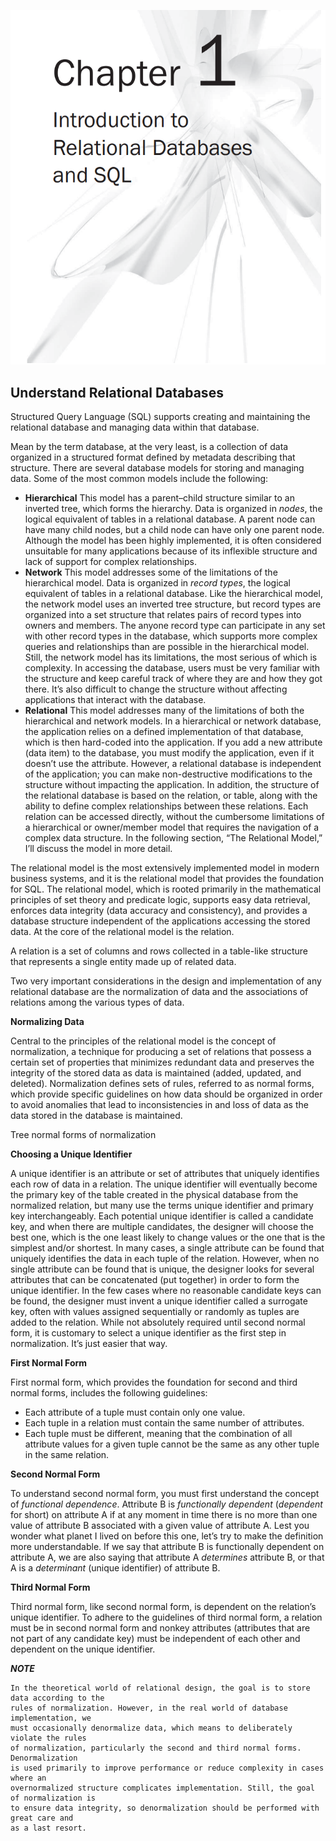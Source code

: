 ![c1_title.png](../assets/img/c1/c1_title.png)

## Understand Relational Databases

Structured Query Language (SQL) supports creating and maintaining the relational database and managing data within that
database.

Mean by the term database, at the very least, is a collection of data organized in a structured format defined by
metadata describing that structure. There are several database models for storing and managing data. Some of the most
common models include the following:

* **Hierarchical** This model has a parent–child structure similar to an inverted tree, which forms the hierarchy. Data
  is organized in _nodes_, the logical equivalent of tables in a relational database. A parent node can have many child
  nodes, but a child node can have only one parent node. Although the model has been highly implemented, it is often
  considered unsuitable for many applications because of its inflexible structure and lack of support for complex
  relationships.
* **Network** This model addresses some of the limitations of the hierarchical model. Data is organized in _record
  types_, the logical equivalent of tables in a relational database. Like the hierarchical model, the network model uses
  an inverted tree structure, but record types are organized into a set structure that relates pairs of record types
  into owners and members. The anyone record type can participate in any set with other record types in the database,
  which supports more complex queries and relationships than are possible in the hierarchical model. Still, the network
  model has its limitations, the most serious of which is complexity. In accessing the database, users must be very
  familiar with the structure and keep careful track of where they are and how they got there. It’s also difficult to
  change the structure without affecting applications that interact with the database.
* **Relational** This model addresses many of the limitations of both the hierarchical and network models. In a
  hierarchical or network database, the application relies on a defined implementation of that database, which is then
  hard-coded into the application. If you add a new attribute (data item) to the database, you must modify the
  application, even if it doesn’t use the attribute. However, a relational database is independent of the application;
  you can make non-destructive modifications to the structure without impacting the application. In addition, the
  structure of the relational database is based on the relation, or table, along with the ability to define complex
  relationships between these relations. Each relation can be accessed directly, without the cumbersome limitations of a
  hierarchical or owner/member model that requires the navigation of a complex data structure. In the following section,
  “The Relational Model,” I’ll discuss the model in more detail.

The relational model is the most extensively implemented model in modern business systems, and it is the relational
model that provides the foundation for SQL. The relational model, which is rooted primarily in the mathematical
principles of set theory and predicate logic, supports easy data retrieval, enforces data integrity (data accuracy and
consistency), and provides a database structure independent of the applications accessing the stored data. At the core
of the relational model is the relation.

A relation is a set of columns and rows collected in a table-like structure that represents a single entity made up of
related data.

Two very important considerations in the design and implementation of any relational database are the normalization of
data and the associations of relations among the various types of data.

**Normalizing Data**

Central to the principles of the relational model is the concept of normalization, a technique for producing a set of
relations that possess a certain set of properties that minimizes redundant data and preserves the integrity of the
stored data as data is maintained (added, updated, and deleted). Normalization defines sets of rules, referred to as
normal forms, which provide specific guidelines on how data should be organized in order to avoid anomalies that
lead to inconsistencies in and loss of data as the data stored in the database is maintained.

Tree normal forms of normalization

**Choosing a Unique Identifier**

A unique identifier is an attribute or set of attributes that uniquely identifies each row of data in a relation. The
unique identifier will eventually become the primary key of the table created in the physical database from the
normalized relation, but many use the terms unique identifier and primary key interchangeably. Each potential unique
identifier is called a candidate key, and when there are multiple candidates, the designer will choose the best one,
which is the one least likely to change values or the one that is the simplest and/or shortest. In many cases, a single
attribute can be found that uniquely identifies the data in each tuple of the relation. However, when no single
attribute can be found that is unique, the designer looks for several attributes that can be concatenated (put together)
in order to form the unique identifier. In the few cases where no reasonable candidate keys can be found, the designer
must invent a unique identifier called a surrogate key, often with values assigned sequentially or randomly as tuples
are added to the relation. While not absolutely required until second normal form, it is customary to select a unique
identifier as the first step in normalization. It’s just easier that way.

**First Normal Form**

First normal form, which provides the foundation for second and third normal forms, includes the following guidelines:

* Each attribute of a tuple must contain only one value.
* Each tuple in a relation must contain the same number of attributes.
* Each tuple must be different, meaning that the combination of all attribute values for a
  given tuple cannot be the same as any other tuple in the same relation.

**Second Normal Form**

To understand second normal form, you must first understand the concept of _functional dependence_. Attribute B is
_functionally dependent_ (_dependent_ for short) on attribute A if at any moment in time there is no more than one value
of attribute B associated with a given value of attribute A. Lest you wonder what planet I lived on before this one,
let’s try to make the definition more understandable. If we say that attribute B is functionally dependent on attribute
A, we are also saying that attribute A _determines_ attribute B, or that A is a _determinant_ (unique identifier) of
attribute B.

**Third Normal Form**

Third normal form, like second normal form, is dependent on the relation’s unique identifier. To adhere to the
guidelines of third normal form, a relation must be in second normal form and nonkey attributes (attributes that are not
part of any candidate key) must be independent of each other and dependent on the unique identifier. 

**_NOTE_**
```text
In the theoretical world of relational design, the goal is to store data according to the
rules of normalization. However, in the real world of database implementation, we
must occasionally denormalize data, which means to deliberately violate the rules
of normalization, particularly the second and third normal forms. Denormalization
is used primarily to improve performance or reduce complexity in cases where an
overnormalized structure complicates implementation. Still, the goal of normalization is
to ensure data integrity, so denormalization should be performed with great care and
as a last resort.
```